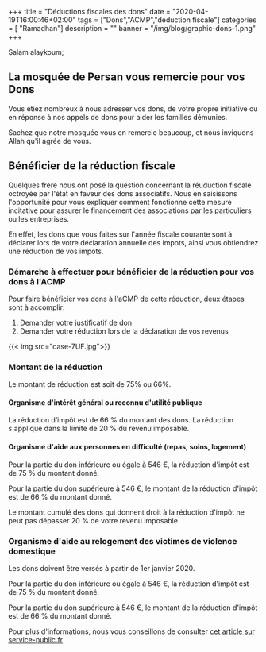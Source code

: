 +++
title = "Déductions fiscales des dons"
date = "2020-04-19T16:00:46+02:00"
tags = ["Dons","ACMP","déduction fiscale"]
categories = [ "Ramadhan"]
description = ""
banner = "/img/blog/graphic-dons-1.png"
+++

Salam alaykoum;

## La mosquée de Persan vous remercie pour vos Dons

Vous étiez nombreux à nous adresser vos dons, de votre propre initiative ou en
réponse à nos appels de dons pour aider les familles démunies.

Sachez que notre mosquée vous en remercie beaucoup, et nous inviquons Allah qu'il agrée de vous.

## Bénéficier de la réduction fiscale

Quelques frère nous ont posé la question concernant la réuduction fiscale
octroyée par l'état en faveur des dons associatifs. Nous en saisissons
l'opportunité pour vous expliquer comment fonctionne cette mesure incitative
pour assurer le financement des associations par les particuliers ou les
entreprises.

En effet, les dons que vous faites sur l'année fiscale courante sont à déclarer
lors de votre déclaration annuelle des impots, ainsi vous obtiendrez une réduction de vos impots.

### Démarche à effectuer pour bénéficier de la réduction pour vos dons à l'ACMP

Pour faire bénéficier vos dons à l'aCMP de cette réduction, deux étapes sont à accomplir:

1. Demander votre justificatif de don
2. Demander votre réduction lors de la déclaration de vos revenus

{{< img src="case-7UF.jpg">}}

### Montant de la réduction

Le montant de réduction est soit de 75% ou 66%.

#### Organisme d'intérêt général ou reconnu d'utilité publique

La réduction d’impôt est de 66 % du montant des dons. La réduction s'applique dans la limite de 20 % du revenu imposable.

#### Organisme d'aide aux personnes en difficulté (repas, soins, logement)

Pour la partie du don inférieure ou égale à 546 €, la réduction d'impôt est de 75 % du montant donné.

Pour la partie du don supérieure à 546 €, le montant de la réduction d'impôt est de 66 % du montant donné.

Le montant cumulé des dons qui donnent droit à la réduction d'impôt ne peut pas dépasser 20 % de votre revenu imposable.

### Organisme d'aide au relogement des victimes de violence domestique

Les dons doivent être versés à partir de 1er janvier 2020.

Pour la partie du don inférieure ou égale à 546 €, la réduction d'impôt est de 75 % du montant donné.

Pour la partie du don supérieure à 546 €, le montant de la réduction d'impôt est de 66 % du montant donné.

Pour plus d'informations, nous vous conseillons de consulter [cet article sur service-public.fr](https://www.service-public.fr/particuliers/vosdroits/F426)
